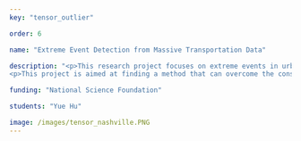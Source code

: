 ```yaml
---
key: "tensor_outlier"

order: 6

name: "Extreme Event Detection from Massive Transportation Data"

description: "<p>This research project focuses on extreme events in urban transportation systems. Motivated by fast urbanization and increasing frequency of extreme weather events,  the need for methods to quantify infrastructure performance and resilience at city scales has become a priority. The research on extreme events can be greatly aided by high volume of empirical data collected recent years, such as the large taxi dataset published by New York city, or Waze app dataset collected in Nashville. Data may of course be sparse and is in some cases masked. However, the sheer volumn of data from various sources provides an underexploited starting point to understand how transportation systems respond to distuptions. 
<p>This project is aimed at finding a method that can overcome the constraints in high volume traffic data, and identify ''extreme'' behaviors from ''regular'' behaviors. Exploiting the regular patterns can be of help, which means we can rearrange the traffic data into higher dimensions. The porpose of the project is to develop a reliable algorithm to analysis the massive city traffic data in tensor format, and give a better insight on traffic pattern and extreme event behavior."

funding: "National Science Foundation"

students: "Yue Hu"

image: /images/tensor_nashville.PNG
---
```


